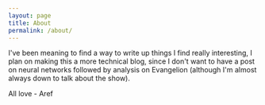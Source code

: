 ```yaml
---
layout: page
title: About
permalink: /about/
---
```


I've been meaning to find a way to write up things I find really interesting,
I plan on making this a more technical blog, since I don't want to have a post
on neural networks followed by analysis on Evangelion (although I'm almost always
down to talk about the show). 

All love - Aref

